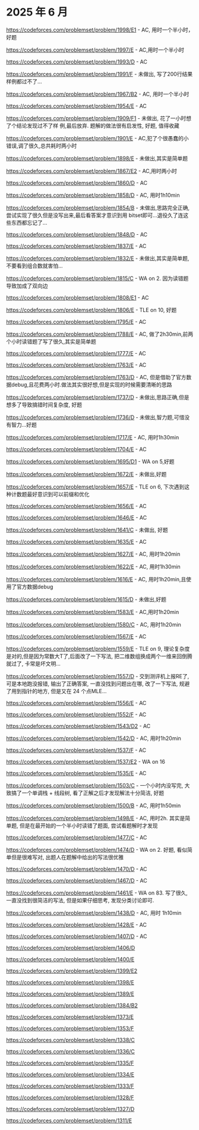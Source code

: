 # 2025 年 6 月

https://codeforces.com/problemset/problem/1998/E1 - AC, 用时一个半小时，好题

<!-- bonus https://codeforces.com/problemset/problem/1998/E2 - AC -->
https://codeforces.com/problemset/problem/1997/E - AC,用时一个半小时

https://codeforces.com/problemset/problem/1993/D - AC

https://codeforces.com/problemset/problem/1991/F - 未做出, 写了200行结果样例都过不了...

https://codeforces.com/problemset/problem/1967/B2 - AC, 用时一个半小时

https://codeforces.com/problemset/problem/1954/E - AC

https://codeforces.com/problemset/problem/1909/F1 - 未做出, 花了一小时想了个结论发现过不了样
例,最后放弃. 题解的做法很有启发性, 好题, 值得收藏

<!-- bonus https://codeforces.com/contest/1909/problem/F2 - AC -->
https://codeforces.com/problemset/problem/1901/E - AC,犯了个很愚蠢的小错误,调了很久,总共耗时两小时

https://codeforces.com/problemset/problem/1898/E - 未做出,其实是简单题

https://codeforces.com/problemset/problem/1867/E2 - AC,用时两小时

https://codeforces.com/problemset/problem/1860/D - AC

https://codeforces.com/problemset/problem/1858/D - AC, 用时1h10min

https://codeforces.com/problemset/problem/1854/B - 未做出,思路完全正确,尝试实现了很久但是没写出来,最后看答案才意识到用 bitset即可...退役久了连这些东西都忘记了...

https://codeforces.com/problemset/problem/1848/D - AC

<!-- https://codeforces.com/contest/2101/problem/C - [virtual contest]未做出 -->
https://codeforces.com/problemset/problem/1837/E - AC 

https://codeforces.com/problemset/problem/1832/E - 未做出,其实是简单题,不要看到组合数就害怕...

https://codeforces.com/problemset/problem/1815/C - WA on 2. 因为读错题导致加成了双向边

https://codeforces.com/problemset/problem/1808/E1 - AC

https://codeforces.com/problemset/problem/1806/E - TLE on 10, 好题

https://codeforces.com/problemset/problem/1795/E - AC

https://codeforces.com/problemset/problem/1788/E - AC, 做了2h30min,前两个小时读错题了写了很久,其实是简单题

https://codeforces.com/problemset/problem/1777/E - AC

https://codeforces.com/problemset/problem/1763/E - AC

https://codeforces.com/problemset/problem/1763/D - AC, 但是借助了官方数据debug,且花费两小时.做法其实很好想,但是实现的时候需要清晰的思路

https://codeforces.com/problemset/problem/1737/D - 未做出,思路正确,但是想多了导致搞错时间复杂度, 好题

https://codeforces.com/problemset/problem/1736/D - 未做出,智力题,可惜没有智力...好题

https://codeforces.com/problemset/problem/1717/E - AC, 用时1h30min

https://codeforces.com/problemset/problem/1704/E - AC

https://codeforces.com/problemset/problem/1695/D1 - WA on 5,好题

https://codeforces.com/problemset/problem/1672/E - 未做出,好题

https://codeforces.com/problemset/problem/1657/E - TLE on 6, 下次遇到这种计数题最好意识到可以前缀和优化

https://codeforces.com/problemset/problem/1656/E - AC

https://codeforces.com/problemset/problem/1646/E - AC

https://codeforces.com/problemset/problem/1641/C - 未做出, 好题

https://codeforces.com/problemset/problem/1635/E - AC

https://codeforces.com/problemset/problem/1627/E - AC, 用时1h20min

https://codeforces.com/problemset/problem/1622/E - AC, 用时1h30min

https://codeforces.com/problemset/problem/1616/E - AC, 用时1h20min,且使用了官方数据debug

https://codeforces.com/problemset/problem/1615/D - 未做出,好题

https://codeforces.com/problemset/problem/1583/E - AC,用时1h20min

https://codeforces.com/problemset/problem/1580/C - AC, 用时1h20min

https://codeforces.com/problemset/problem/1567/E - AC

https://codeforces.com/problemset/problem/1559/E - TLE on 9, 理论复杂度是对的,但是因为常数大T了,后面改了一下写法, 把二维数组换成两个一维来回倒腾就过了, 卡常是坏文明...

https://codeforces.com/problemset/problem/1557/D - 交到测评机上报RE了,可是本地跑没报错, 输出了正确答案, 一直没找到问题出在哪, 改了一下写法, 规避了用到指针的地方, 但是又在 24 个点MLE...

https://codeforces.com/problemset/problem/1556/E - AC

https://codeforces.com/problemset/problem/1552/F - AC

https://codeforces.com/problemset/problem/1543/D2 - AC

https://codeforces.com/problemset/problem/1542/D - AC, 用时1h20min

https://codeforces.com/problemset/problem/1537/F - AC

https://codeforces.com/problemset/problem/1537/E2 - WA on 16

https://codeforces.com/problemset/problem/1535/E - AC

https://codeforces.com/problemset/problem/1503/C - 一个小时内没写完, 大致搞了一个单调栈 + 线段树, 看了正解之后才发现解法十分简洁, 好题

https://codeforces.com/problemset/problem/1500/B - AC, 用时1h50min

https://codeforces.com/problemset/problem/1498/E - AC, 用时2h. 其实是简单题, 但是在最开始的一个半小时读错了题面, 尝试看题解时才发现

https://codeforces.com/problemset/problem/1477/C - AC

https://codeforces.com/problemset/problem/1474/D - WA on 2. 好题, 看似简单但是很难写对, 出题人在题解中给出的写法很优雅

https://codeforces.com/problemset/problem/1470/D - AC

https://codeforces.com/problemset/problem/1467/D - AC 

https://codeforces.com/problemset/problem/1461/E - WA on 83. 写了很久, 一直没找到很简洁的写法, 但是如果仔细思考, 发现分类讨论即可.

https://codeforces.com/problemset/problem/1438/D - AC, 用时 1h10min

https://codeforces.com/problemset/problem/1428/E - AC

https://codeforces.com/problemset/problem/1407/D - AC

https://codeforces.com/problemset/problem/1406/D

https://codeforces.com/problemset/problem/1400/E

https://codeforces.com/problemset/problem/1399/E2

https://codeforces.com/problemset/problem/1398/E

https://codeforces.com/problemset/problem/1389/E

https://codeforces.com/problemset/problem/1384/B2

https://codeforces.com/problemset/problem/1373/E

https://codeforces.com/problemset/problem/1353/F

https://codeforces.com/problemset/problem/1338/C

https://codeforces.com/problemset/problem/1336/C

https://codeforces.com/problemset/problem/1335/F

https://codeforces.com/problemset/problem/1334/E

https://codeforces.com/problemset/problem/1333/F

https://codeforces.com/problemset/problem/1328/F

https://codeforces.com/problemset/problem/1327/D

https://codeforces.com/problemset/problem/1311/E
